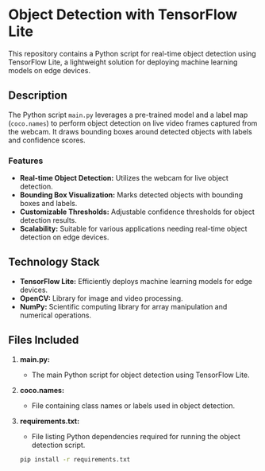 # Object Detection with TensorFlow Lite

This repository contains a Python script for real-time object detection using TensorFlow Lite, a lightweight solution for deploying machine learning models on edge devices.

## Description

The Python script `main.py` leverages a pre-trained model and a label map (`coco.names`) to perform object detection on live video frames captured from the webcam. It draws bounding boxes around detected objects with labels and confidence scores.

### Features

- **Real-time Object Detection:** Utilizes the webcam for live object detection.
- **Bounding Box Visualization:** Marks detected objects with bounding boxes and labels.
- **Customizable Thresholds:** Adjustable confidence thresholds for object detection results.
- **Scalability:** Suitable for various applications needing real-time object detection on edge devices.

## Technology Stack

- **TensorFlow Lite:** Efficiently deploys machine learning models for edge devices.
- **OpenCV:** Library for image and video processing.
- **NumPy:** Scientific computing library for array manipulation and numerical operations.

## Files Included

1. **main.py:**
   - The main Python script for object detection using TensorFlow Lite.

2. **coco.names:**
   - File containing class names or labels used in object detection.

3. **requirements.txt:**
   - File listing Python dependencies required for running the object detection script.


   ```bash
   pip install -r requirements.txt

